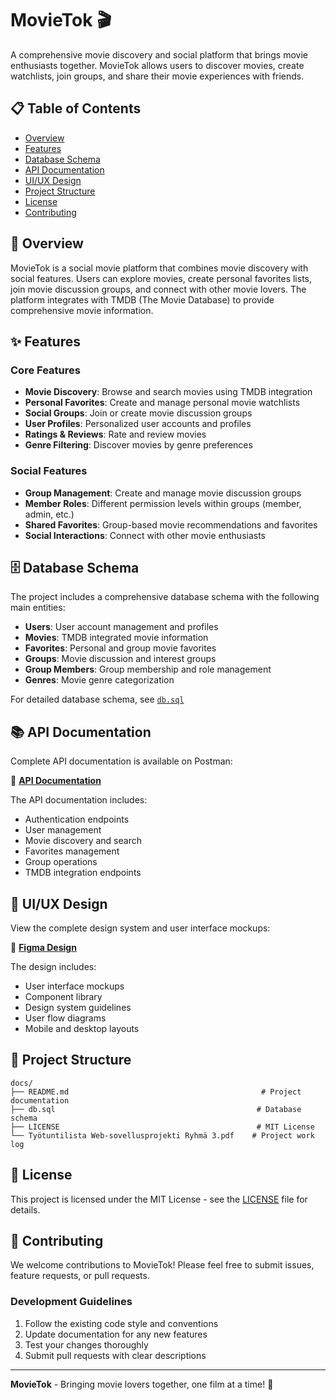# MovieTok 🎬

A comprehensive movie discovery and social platform that brings movie enthusiasts together. MovieTok allows users to discover movies, create watchlists, join groups, and share their movie experiences with friends.

## 📋 Table of Contents

- [Overview](#overview)
- [Features](#features)
- [Database Schema](#database-schema)
- [API Documentation](#api-documentation)
- [UI/UX Design](#uiux-design)
- [Project Structure](#project-structure)
- [License](#license)
- [Contributing](#contributing)

## 🎯 Overview

MovieTok is a social movie platform that combines movie discovery with social features. Users can explore movies, create personal favorites lists, join movie discussion groups, and connect with other movie lovers. The platform integrates with TMDB (The Movie Database) to provide comprehensive movie information.

## ✨ Features

### Core Features
- **Movie Discovery**: Browse and search movies using TMDB integration
- **Personal Favorites**: Create and manage personal movie watchlists
- **Social Groups**: Join or create movie discussion groups
- **User Profiles**: Personalized user accounts and profiles
- **Ratings & Reviews**: Rate and review movies
- **Genre Filtering**: Discover movies by genre preferences

### Social Features
- **Group Management**: Create and manage movie discussion groups
- **Member Roles**: Different permission levels within groups (member, admin, etc.)
- **Shared Favorites**: Group-based movie recommendations and favorites
- **Social Interactions**: Connect with other movie enthusiasts

## 🗄️ Database Schema

The project includes a comprehensive database schema with the following main entities:

- **Users**: User account management and profiles
- **Movies**: TMDB integrated movie information
- **Favorites**: Personal and group movie favorites
- **Groups**: Movie discussion and interest groups
- **Group Members**: Group membership and role management
- **Genres**: Movie genre categorization

For detailed database schema, see [`db.sql`](./db.sql)

## 📚 API Documentation

Complete API documentation is available on Postman:

🔗 **[API Documentation](https://documenter.getpostman.com/view/48372179/2sB3QNp8SC)**

The API documentation includes:
- Authentication endpoints
- User management
- Movie discovery and search
- Favorites management
- Group operations
- TMDB integration endpoints

## 🎨 UI/UX Design

View the complete design system and user interface mockups:

🔗 **[Figma Design](https://www.figma.com/design/VWFJB1JoGzFQ0AYPWaehXB/MovieTok_UIUX?node-id=76-2&p=f&t=Vg05zeNb8i2zvZ5k-0)**

The design includes:
- User interface mockups
- Component library
- Design system guidelines
- User flow diagrams
- Mobile and desktop layouts

## 📁 Project Structure

```
docs/
├── README.md                                           # Project documentation
├── db.sql                                             # Database schema
├── LICENSE                                            # MIT License
└── Työtuntilista Web-sovellusprojekti Ryhmä 3.pdf    # Project work log
```

## 📄 License

This project is licensed under the MIT License - see the [LICENSE](LICENSE) file for details.

## 🤝 Contributing

We welcome contributions to MovieTok! Please feel free to submit issues, feature requests, or pull requests.

### Development Guidelines

1. Follow the existing code style and conventions
2. Update documentation for any new features
3. Test your changes thoroughly
4. Submit pull requests with clear descriptions

---

**MovieTok** - Bringing movie lovers together, one film at a time! 🍿
